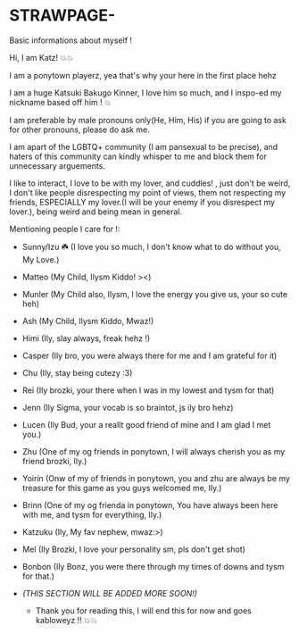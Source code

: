# STRAWPAGE-
Basic informations about myself !

Hi, I am Katz! 💥💥

I am a ponytown playerz, yea that's why your here in the first place hehz

I am a huge Katsuki Bakugo Kinner, I love him so much, and I inspo-ed my nickname based off him ! 💥

I am preferable by male pronouns only(He, Him, His) if you are going to ask for other pronouns, please do ask me.

I am apart of the LGBTQ+ community (I am pansexual to be precise), and haters of this community can kindly whisper to me and block them for unnecessary arguements.

I like to interact, I love to be with my lover, and cuddles! , just don't be weird, I don't like people disrespecting my point of views, them not respecting my friends, ESPECIALLY my lover.(I will be your enemy if you disrespect my lover.), being weird and being mean in general.

Mentioning people I care for !:

- Sunny/Izu ☘️ (I love you so much, I don't know what to do without you, My Love.)
- Matteo (My Child, Ilysm Kiddo! ><)
- Munler (My Child also, Ilysm, I love the energy you give us, your so cute heh)
- Ash (My Child, Ilysm Kiddo, Mwaz!)
- Himi (Ily, slay always, freak hehz !)
- Casper (Ily bro, you were always there for me and I am grateful for it)
- Chu (Ily, stay being cutezy :3)
- Rei (Ily brozki, your there when I was in my lowest and tysm for that)
- Jenn (Ily Sigma, your vocab is so braintot, js ily bro hehz)
- Lucen (Ily Bud, your a reallt good friend of mine and I am glad I met you.)
- Zhu (One of my og friends in ponytown, I will always cherish you as my friend brozki, Ily.)
- Yoirin (Onw of my of friends in ponytown, you and zhu are always be my treasure for this game as you guys welcomed me, Ily.)
- Brinn (One of my og frienda in ponytown, You have always been here with me, and tysm for everything, Ily.)
- Katzuku (Ily, My fav nephew, mwaz:>)
- Mel (Ily Brozki, I love your personality sm, pls don't get shot)
- Bonbon (Ily Bonz, you were there through my times of downs and tysm for that.)

- *(THIS SECTION WILL BE ADDED MORE SOON!)*

  - Thank you for reading this, I will end this for now and goes kabloweyz !! 💥💥
